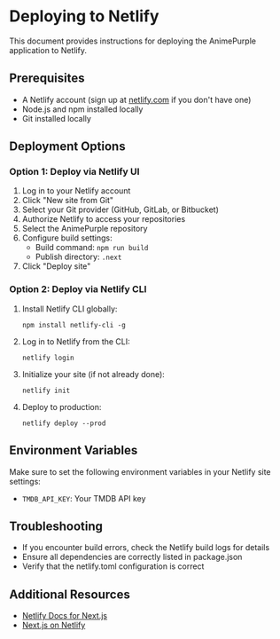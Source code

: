 # Deploying to Netlify

This document provides instructions for deploying the AnimePurple application to Netlify.

## Prerequisites

- A Netlify account (sign up at [netlify.com](https://netlify.com) if you don't have one)
- Node.js and npm installed locally
- Git installed locally

## Deployment Options

### Option 1: Deploy via Netlify UI

1. Log in to your Netlify account
2. Click "New site from Git"
3. Select your Git provider (GitHub, GitLab, or Bitbucket)
4. Authorize Netlify to access your repositories
5. Select the AnimePurple repository
6. Configure build settings:
   - Build command: `npm run build`
   - Publish directory: `.next`
7. Click "Deploy site"

### Option 2: Deploy via Netlify CLI

1. Install Netlify CLI globally:
   ```
   npm install netlify-cli -g
   ```

2. Log in to Netlify from the CLI:
   ```
   netlify login
   ```

3. Initialize your site (if not already done):
   ```
   netlify init
   ```

4. Deploy to production:
   ```
   netlify deploy --prod
   ```

## Environment Variables

Make sure to set the following environment variables in your Netlify site settings:

- `TMDB_API_KEY`: Your TMDB API key

## Troubleshooting

- If you encounter build errors, check the Netlify build logs for details
- Ensure all dependencies are correctly listed in package.json
- Verify that the netlify.toml configuration is correct

## Additional Resources

- [Netlify Docs for Next.js](https://docs.netlify.com/integrations/frameworks/next-js/overview/)
- [Next.js on Netlify](https://www.netlify.com/with/nextjs/)